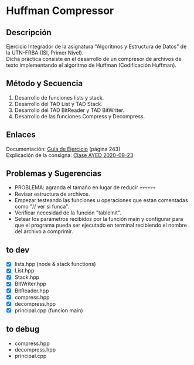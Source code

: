 
# Huffman Compressor

## Descripción

Ejercicio Integrador de la asignatura "Algoritmos y Estructura de Datos" de la UTN-FRBA (ISI, Primer Nivel).
</br>
Dicha práctica consiste en el desarrollo de un compresor de archivos de texto implementando el algoritmo de Huffman (Codificación Huffman).

## Método y Secuencia

1. Desarrollo de funciones lists y stack.
2. Desarrollo del TAD List y TAD Stack.
3. Desarrollo del TAD BitReader y TAD BitWriter.
4. Desarrollo de las funciones Compress y Decompress.

## Enlaces

Documentación: [Guía de Ejercicio](https://drive.google.com/file/d/1ykUbWGYpef3t9sDZq8UohbVvJKMZiG9w/view?usp=sharing) (página 243)
</br>
Explicación de la consigna: [Clase AYED 2020-09-23](https://drive.google.com/file/d/1zzAH3Zb-gVpNZE2QjcsID8WeysZ5tLt2/view?usp=sharing)

## Problemas y Sugerencias

* PROBLEMA: agranda el tamaño en lugar de reducir 💀💀💀💀💀💀
* Revisar estructura de archivos.
* Empezar testeando las funciones u operaciones que estan comentadas como "// ver si funca".
* Verificar necesidad de la función "tableInit".
* Setear los parámetros recibidos por la función main y configurar para que el programa pueda ser ejecutado en terminal recibiendo el nombre del archivo a comprimir.

## to dev

* [x] lists.hpp (node & stack functions)
* [x] List.hpp
* [x] Stack.hpp
* [x] BitWriter.hpp
* [x] BitReader.hpp
* [x] compress.hpp
* [x] decompress.hpp
* [x] principal.cpp (funcion main)

## to debug

* compress.hpp
* decompress.hpp
* principal.cpp
